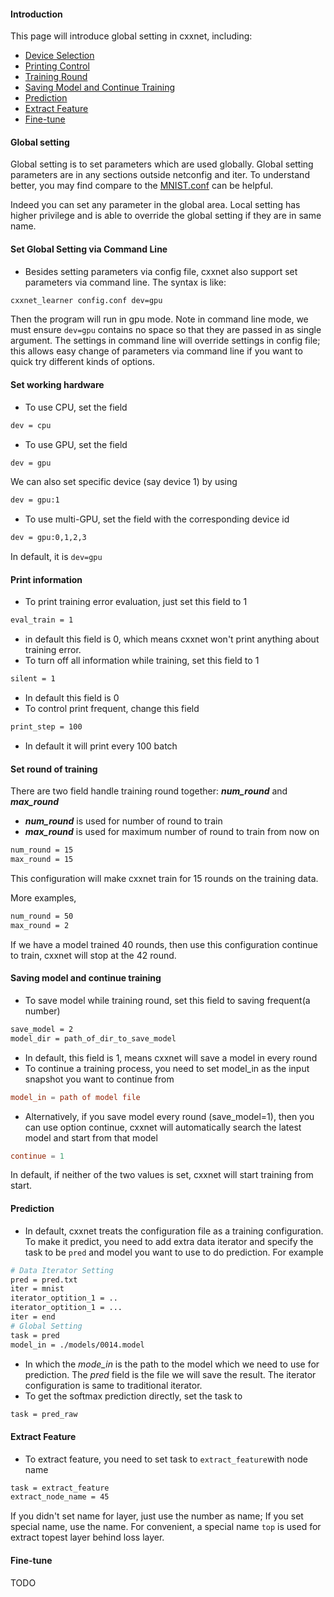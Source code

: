 #### Introduction
This page will introduce global setting in cxxnet, including:
* [Device Selection](#set-working-hardware)
* [Printing Control](#print-information)
* [Training Round](#set-round-of-training)
* [Saving Model and Continue Training](#saving-model-and-continue-training)
* [Prediction](#prediction)
* [Extract Feature](#extract-feature)
* [Fine-tune](#fine-tune)


#### Global setting
Global setting is to set parameters which are used globally. Global setting parameters are in any sections outside netconfig and iter. To understand better, you may find compare to the [MNIST.conf](example/MNIST.conf) can be helpful.

Indeed you can set any parameter in the global area. Local setting has higher privilege and is able to override the global setting if they are in same name.


#### Set Global Setting via Command Line
* Besides setting parameters via config file, cxxnet also support set parameters via command line. The syntax is like:
```bash
cxxnet_learner config.conf dev=gpu
```
Then the program will run in gpu mode. Note in command line mode, we must ensure ```dev=gpu``` contains no space so that they are passed in as single argument. The settings in command line will override settings in config file; this allows easy change of parameters via command line if you want to quick try different kinds of options.


#### Set working hardware
* To use CPU, set the field
```bash
dev = cpu
```
* To use GPU, set the field
```bash
dev = gpu
```
We can also set specific device (say device 1) by using
```bash
dev = gpu:1
```
* To use multi-GPU, set the field with the corresponding device id
```bash
dev = gpu:0,1,2,3
```
In default, it is `dev=gpu`


#### Print information
* To print training error evaluation, just set this field to 1
```bash
eval_train = 1
```
* in default this field is 0, which means cxxnet won't print anything about training error.
* To turn off all information while training, set this field to 1
```bash
silent = 1
```
* In default this field is 0
* To control print frequent, change this field
```bash
print_step = 100
```
* In default it will print every 100 batch


#### Set round of training
There are two field handle training round together: _**num_round**_ and _**max_round**_
* _**num_round**_ is used for number of round to train
* _**max_round**_ is used for maximum number of round to train from now on
```bash
num_round = 15
max_round = 15
```
This configuration will make cxxnet train for 15 rounds on the training data.

More examples,
```bash
num_round = 50
max_round = 2
```
If we have a model trained 40 rounds, then use this configuration continue to train, cxxnet will stop at the 42 round.


#### Saving model and continue training
* To save model while training round, set this field to saving frequent(a number)
```bash
save_model = 2
model_dir = path_of_dir_to_save_model
```
* In default, this field is 1, means cxxnet will save a model in every round
* To continue a training process, you need to set model_in as the input snapshot you want to continue from
```conf
model_in = path of model file
```
* Alternatively, if you save model every round (save_model=1), then you can use option continue, cxxnet will automatically search the latest model and start from that model
```conf
continue = 1
```
In default, if neither of the two values is set, cxxnet will start training from start.


#### Prediction
* In default, cxxnet treats the configuration file as a training configuration. To make it predict, you need to add extra data iterator and specify the task to be `pred` and model you want to use to do prediction. For example
```bash
# Data Iterator Setting
pred = pred.txt
iter = mnist
iterator_optition_1 = ..
iterator_optition_1 = ...
iter = end
# Global Setting
task = pred
model_in = ./models/0014.model
```
* In which the _*mode_in*_ is the path to the model which we need to use for prediction. The _*pred*_ field is the file we will save the result. The iterator configuration is same to traditional iterator.
* To get the softmax prediction directly, set the task to
```bash
task = pred_raw
```
#### Extract Feature
* To extract feature, you need to set task to ```extract_feature```with node name
```bash
task = extract_feature
extract_node_name = 45
```
If you didn't set name for layer, just use the number as name; If you set special name, use the name. For convenient, a special name ```top``` is used for extract topest layer behind loss layer.

#### Fine-tune
TODO
